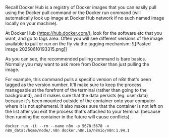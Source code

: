 Recall Docker Hub is a registry of Docker images that you can easily pull using the Docker pull command or the Docker run command (will automatically look up image at Docker Hub network if no such named image locally on your machine).


At Docker Hub (https://hub.docker.com/), look for the software etc that you want, and go to tags area. Often you will see different versions of the image available to pull or run on the fly via the tagging mechanism:
![[Pasted image 20250610193315.png]]

As you can see, the recommended pulling command is bare basics. Normally you may want to ask more from Docker than just pulling the image.

For example, this command pulls a specific version of n8n that's been tagged as the version number. It'll make sure to keep the process manageable at the forefront of the terminal (rather than going to the background), and it makes sure that the data persists (eg. user data) because it's been mounted outside of the container onto your computer where it is not ephemeral. It also makes sure that the container is not left on the list after you exit the process that's attached to your terminal (because then running the container in the future will cause conflicts).
```
docker run -it --rm --name n8n -p 5678:5678 -v n8n_data:/home/node/.n8n docker.n8n.io/n8nio/n8n:1.94.1
```